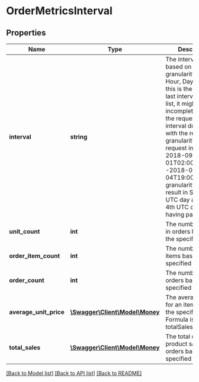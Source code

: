 # OrderMetricsInterval

## Properties
Name | Type | Description | Notes
------------ | ------------- | ------------- | -------------
**interval** | **string** | The interval of time based on requested granularity (ex. Hour, Day, etc.) If this is the first or the last interval from the list, it might contain incomplete data if the requested interval doesn&#39;t align with the requested granularity (ex. request interval 2018-09-01T02:00:00Z--2018-09-04T19:00:00Z and granularity day will result in Sept 1st UTC day and Sept 4th UTC days having partial data). | 
**unit_count** | **int** | The number of units in orders based on the specified filters. | 
**order_item_count** | **int** | The number of order items based on the specified filters. | 
**order_count** | **int** | The number of orders based on the specified filters. | 
**average_unit_price** | [**\Swagger\Client\Model\Money**](Money.md) | The average price for an item based on the specified filters. Formula is totalSales/unitCount. | 
**total_sales** | [**\Swagger\Client\Model\Money**](Money.md) | The total ordered product sales for all orders based on the specified filters. | 

[[Back to Model list]](../README.md#documentation-for-models) [[Back to API list]](../README.md#documentation-for-api-endpoints) [[Back to README]](../README.md)



